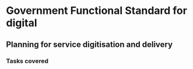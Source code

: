 # Government Functional Standard for digital

## Planning for service digitisation and delivery

### Tasks covered
